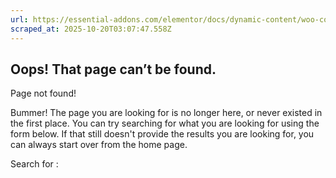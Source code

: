```yaml
---
url: https://essential-addons.com/elementor/docs/dynamic-content/woo-collections/
scraped_at: 2025-10-20T03:07:47.558Z
---
```


## Oops! That page can’t be found.

Page not found!

Bummer! The page you are looking for is no longer here, or never existed in the first place. You can try searching for what you are looking for using the form below. If that still doesn't provide the results you are looking for, you can always start over from the home page.

Search for :